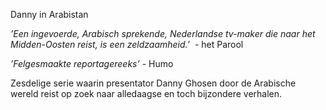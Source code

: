 Danny in Arabistan

*’Een ingevoerde, Arabisch sprekende, Nederlandse tv-maker die naar het Midden-Oosten reist, is een zeldzaamheid.’*  - het Parool

*’Felgesmaakte reportagereeks’* - Humo

Zesdelige serie waarin presentator Danny Ghosen door de Arabische wereld reist op zoek naar alledaagse en toch bijzondere verhalen.
